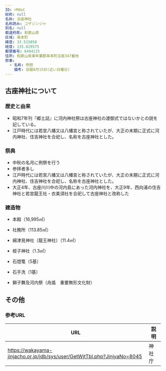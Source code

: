 ```yaml
---
ID: rMdxC
総称: null
名称: 古座神社
名称読み: コザジンジャ
別名: null
都道府県: 和歌山県
区域: 串本町
緯度: 33.515858
経度: 135.829575
郵便番号: 6494115
住所: 和歌山県東牟婁郡串本町古座347番地
祭事:
  - 名称: 例祭
    備考: 旧暦8月15日(近い日曜日)
---
```


## 古座神社について

### 歴史と由来

- 昭和7年刊『郷土誌』に河内神社祭は古座神社の渡御式ではないかとの説を記している。
- 江戸時代には若宮八幡又は八幡宮と称されていたが、大正の末期に正式に河内神社、住吉神社を合祀し、名称を古座神社とした。

### 祭典

- 中秋の名月に例祭を行う
- 参拝者多し
- 江戸時代には若宮八幡又は八幡宮と称されていたが、大正の末期に正式に河内神社、住吉神社を合祀し、名称を古座神社とした。
- 大正4年、古座川川中の河内島にあった河内神社を、大正9年、西向浦の住吉神社と若宮龍王社・衣美須社を合祀して古座神社と改称した

### 建造物

- 本殿（16,995㎡）
- 社務所（113.85㎡）
- 綿津見神社〔龍王神社〕（11.4㎡）
- 蛭子神社（1.3㎡）
- 石燈篭（5基）
- 石手洗（1基）

- 獅子舞及河内祭（舟謠　重要無形文化財）

## その他

### 参考URL

| URL                                                                      | 説明   |
| ------------------------------------------------------------------------ | ------ |
| https://wakayama-jinjacho.or.jp/jdb/sys/user/GetWjtTbl.php?JinjyaNo=8045 | 神社庁 |
